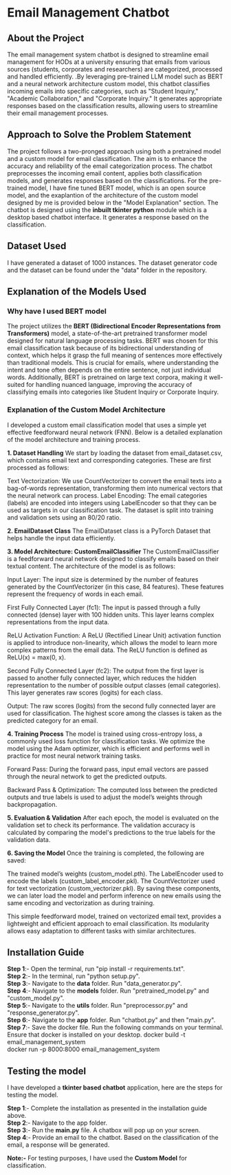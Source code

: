 # Email Management Chatbot

## About the Project
The email management system chatbot is designed to streamline email management for HODs at a university ensuring that emails from various sources (students, corporates and researchers) are categorized, processed and handled efficiently.
.By leveraging pre-trained LLM model such as BERT and a neural network architecture custom model, this chatbot classifies incoming emails into specific categories, such as "Student Inquiry," "Academic Collaboration," and "Corporate Inquiry." It generates appropriate responses based on the classification results, allowing users to streamline their email management processes.

## Approach to Solve the Problem Statement
The project follows a two-pronged approach using both a pretrained model and a custom model for email classification. The aim is to enhance the accuracy and reliability of the email categorization process. The chatbot preprocesses the incoming email content, applies both classification models, and generates responses based on the classifications. For the pre-trained model, I have fine tuned BERT model, which is an open source model, and the exaplantion of the architecture of the custom model designed by me is provided below in the "Model Explanation" section. The chatbot is designed using the **inbuilt tkinter python** module which is a desktop based chatbot interface. It generates a response based on the classification.

## Dataset Used
I have generated a dataset of 1000 instances. The dataset generator code and the dataset can be found under the "data" folder in the repository.

## Explanation of the Models Used

### Why have I used BERT model
The project utilizes the **BERT (Bidirectional Encoder Representations from Transformers)** model, a state-of-the-art pretrained transformer model designed for natural language processing tasks. BERT was chosen for this email classification task because of its bidirectional understanding of context, which helps it grasp the full meaning of sentences more effectively than traditional models. This is crucial for emails, where understanding the intent and tone often depends on the entire sentence, not just individual words. Additionally, BERT is pretrained on large text corpora, making it well-suited for handling nuanced language, improving the accuracy of classifying emails into categories like Student Inquiry or Corporate Inquiry.

### Explanation of the Custom Model Architecture
I developed a custom email classification model that uses a simple yet effective feedforward neural network (FNN). Below is a detailed explanation of the model architecture and training process.


**1. Dataset Handling**
We start by loading the dataset from email_dataset.csv, which contains email text and corresponding categories. These are first processed as follows:

Text Vectorization: We use CountVectorizer to convert the email texts into a bag-of-words representation, transforming them into numerical vectors that the neural network can process.
Label Encoding: The email categories (labels) are encoded into integers using LabelEncoder so that they can be used as targets in our classification task.
The dataset is split into training and validation sets using an 80/20 ratio.

**2. EmailDataset Class**
The EmailDataset class is a PyTorch Dataset that helps handle the input data efficiently.

**3. Model Architecture: CustomEmailClassifier**
The CustomEmailClassifier is a feedforward neural network designed to classify emails based on their textual content. The architecture of the model is as follows:

Input Layer: The input size is determined by the number of features generated by the CountVectorizer (in this case, 84 features). These features represent the frequency of words in each email.

First Fully Connected Layer (fc1): The input is passed through a fully connected (dense) layer with 100 hidden units. This layer learns complex representations from the input data.

ReLU Activation Function: A ReLU (Rectified Linear Unit) activation function is applied to introduce non-linearity, which allows the model to learn more complex patterns from the email data. The ReLU function is defined as ReLU(x) = max(0, x).

Second Fully Connected Layer (fc2): The output from the first layer is passed to another fully connected layer, which reduces the hidden representation to the number of possible output classes (email categories). This layer generates raw scores (logits) for each class.

Output: The raw scores (logits) from the second fully connected layer are used for classification. The highest score among the classes is taken as the predicted category for an email.

**4. Training Process**
The model is trained using cross-entropy loss, a commonly used loss function for classification tasks. We optimize the model using the Adam optimizer, which is efficient and performs well in practice for most neural network training tasks.

Forward Pass: During the forward pass, input email vectors are passed through the neural network to get the predicted outputs.

Backward Pass & Optimization: The computed loss between the predicted outputs and true labels is used to adjust the model’s weights through backpropagation.

**5. Evaluation & Validation**
After each epoch, the model is evaluated on the validation set to check its performance. The validation accuracy is calculated by comparing the model's predictions to the true labels for the validation data.

**6. Saving the Model**
Once the training is completed, the following are saved:

The trained model’s weights (custom_model.pth).
The LabelEncoder used to encode the labels (custom_label_encoder.pkl).
The CountVectorizer used for text vectorization (custom_vectorizer.pkl).
By saving these components, we can later load the model and perform inference on new emails using the same encoding and vectorization as during training.

This simple feedforward model, trained on vectorized email text, provides a lightweight and efficient approach to email classification. Its modularity allows easy adaptation to different tasks with similar architectures.


## Installation Guide
**Step 1**:- Open the terminal, run "pip install -r requirements.txt".</br>
**Step 2**:- In the terminal, run "python setup.py".</br>
**Step 3**:- Navigate to the **data** folder. Run "data_generator.py".</br>
**Step 4**:- Navigate to the **models** folder. Run "pretrained_model.py" and "custom_model.py".</br>
**Step 5**:- Navigate to the **utils** folder. Run "preprocessor.py" and "response_generator.py".</br>
**Step 6**:- Navigate to the **app** folder. Run "chatbot.py" and then "main.py".</br>
**Step 7**:- Save the docker file. Run the following commands on your terminal. Ensure that docker is installed on your desktop.
            docker build -t email_management_system </br>
            docker run -p 8000:8000 email_management_system</br>

## Testing the model
I have developed a **tkinter based chatbot** application, here are the steps for testing the model.</br>

**Step 1**:- Complete the installation as presented in the installation guide above.</br>
**Step 2**:- Navigate to the app folder.</br>
**Step 3**:- Run the **main.py** file. A chatbox will pop up on your screen.</br>
**Step 4**:- Provide an email to the chatbot. Based on the classification of the email, a response will be generated.</br>

**Note:-** For testing purposes, I have used the **Custom Model** for classification.




